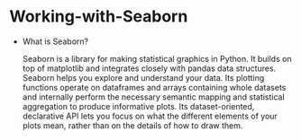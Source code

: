 # Working-with-Seaborn
* What is Seaborn?
  
  Seaborn is a library for making statistical graphics in Python. It builds on top of matplotlib and integrates closely with pandas data structures. Seaborn helps you explore and understand your data. Its plotting functions operate on dataframes and arrays containing whole datasets and internally perform the necessary semantic mapping and statistical aggregation to produce informative plots. Its dataset-oriented, declarative API lets you focus on what the different elements of your plots mean, rather than on the details of how to draw them.



